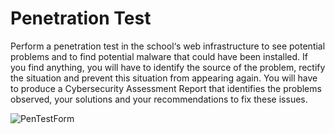 # Penetration Test

Perform a penetration test in the school‘s web infrastructure to see potential problems and to find potential malware that could have been installed.  If you find anything, you will have to identify the source of the problem, rectify the situation and prevent this situation from appearing again.  You will have to produce a Cybersecurity Assessment Report that identifies the problems observed, your solutions and your recommendations to fix these issues.

![PenTestForm]("docs/static/mb/projects/bboard-tutorials-cyberville/Passwords/3_PenTest/PenTestForm.png?raw=true "Penetration Test Form")